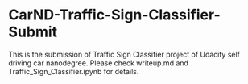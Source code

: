 # CarND-Traffic-Sign-Classifier-Submit
This is the submission of Traffic Sign Classifier project of Udacity self driving car nanodegree.
Please check writeup.md and Traffic_Sign_Classifier.ipynb for details.
